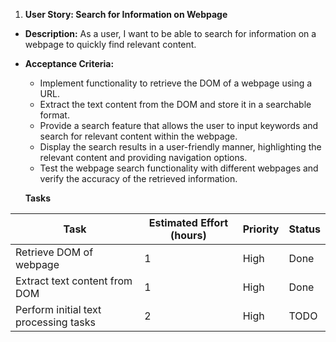 1. **User Story: Search for Information on Webpage**
- **Description:** As a user, I want to be able to search for information on a webpage to quickly find relevant content.
- **Acceptance Criteria:**
    - Implement functionality to retrieve the DOM of a webpage using a URL.
    - Extract the text content from the DOM and store it in a searchable format.
    - Provide a search feature that allows the user to input keywords and search for relevant content within the webpage.
    - Display the search results in a user-friendly manner, highlighting the relevant content and providing navigation options.
    - Test the webpage search functionality with different webpages and verify the accuracy of the retrieved information.

    **Tasks**

| Task                                    | Estimated Effort (hours) | Priority | Status |
|-----------------------------------------|--------------------------|----------|--------|
| Retrieve DOM of webpage                 | 1                        | High     | Done   |
| Extract text content from DOM           | 1                        | High     | Done   |
| Perform initial text processing tasks   | 2                        | High     | TODO   |
